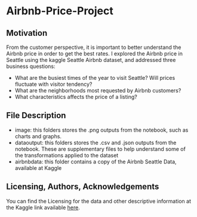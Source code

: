 # Airbnb-Price-Project
## Motivation
From the customer perspective, it is important to better understand the Airbnb price in order to get the best rates. I explored the Airbnb price in Seattle using the kaggle Seattle Airbnb dataset, and addressed three business questions:
* What are the busiest times of the year to visit Seattle? Will prices fluctuate with visitor tendency?
* What are the neighborhoods most requested by Airbnb customers?
* What characteristics affects the price of a listing?
## File Description
* image: this folders stores the .png outputs from the notebook, such as charts and graphs.
* dataoutput: this folders stores the .csv and .json outputs from the notebook. These are supplementary files to help understand some of the transformations applied to the dataset
* airbnbdata: this folder contains a copy of the Airbnb Seattle Data, available at Kaggle
## Licensing, Authors, Acknowledgements
You can find the Licensing for the data and other descriptive information at the Kaggle link available [here](https://www.kaggle.com/datasets/airbnb/seattle).
